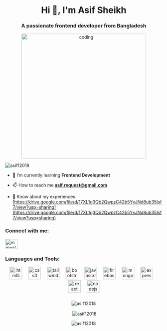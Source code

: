 <h1 align="center">Hi 👋, I'm Asif Sheikh</h1>
<h3 align="center">A passionate frontend developer from Bangladesh</h3>

<div align="center">
  <img align="center" alt="coding" width="400" src="https://user-images.githubusercontent.com/55389276/140866485-8fb1c876-9a8f-4d6a-98dc-08c4981eaf70.gif">
</div>


<p align="left"> <img src="https://komarev.com/ghpvc/?username=asif12018&label=Profile%20views&color=0e75b6&style=flat" alt="asif12018" /> </p>



- 🌱 I’m currently learning **Frontend Development**

- 📫 How to reach me **asif.request@gmail.com**

- 📄 Know about my experiences [https://drive.google.com/file/d/17XL1g3Qb2QwpzC42b5YvJNd8ub35Isf7/view?usp=sharing](https://drive.google.com/file/d/17XL1g3Qb2QwpzC42b5YvJNd8ub35Isf7/view?usp=sharing)

<h3 align="left">Connect with me:</h3>
<p align="left">
<a href="https://linkedin.com/in/mdasifsheikh-2000diu" target="blank"><img align="center" src="https://raw.githubusercontent.com/rahuldkjain/github-profile-readme-generator/master/src/images/icons/Social/linked-in-alt.svg" alt="mdasifsheikh-2000diu" height="30" width="40" /></a>
</p>

<h3 align="left">Languages and Tools:</h3>


<div align="center">
  <img src="https://cdn.jsdelivr.net/gh/devicons/devicon/icons/html5/html5-original.svg" height="40" alt="html5 logo"  />
  <img width="12" />
  <img src="https://cdn.jsdelivr.net/gh/devicons/devicon/icons/css3/css3-original.svg" height="40" alt="css3 logo"  />
  <img width="12" />
  <img src="https://skillicons.dev/icons?i=tailwind" height="40" alt="tailwindcss logo"  />
  <img width="12" />
  <img src="https://skillicons.dev/icons?i=bootstrap" height="40" alt="bootstrap logo"  />
  <img width="12" />
  <img src="https://cdn.jsdelivr.net/gh/devicons/devicon/icons/javascript/javascript-original.svg" height="40" alt="javascript logo"  />
  <img width="12" />
  <img src="https://skillicons.dev/icons?i=firebase" height="40" alt="firebase logo"  />
  <img width="12" />
  <img src="https://skillicons.dev/icons?i=mongodb" height="40" alt="mongodb logo"  />
  <img width="12" />
  <img src="https://skillicons.dev/icons?i=express" height="40" alt="express logo"  />
  <img width="12" />
  <img src="https://cdn.jsdelivr.net/gh/devicons/devicon/icons/react/react-original.svg" height="40" alt="react logo"  />
  <img width="12" />
  <img src="https://skillicons.dev/icons?i=nodejs" height="40" alt="nodejs logo"  />
</div>

###


###

<div align="center"><p><img align="center" src="https://github-readme-stats.vercel.app/api/top-langs?username=asif12018&show_icons=true&locale=en&layout=compact" alt="asif12018" /></p></div>

<div align="center">

  <p>&nbsp;<img align="center" src="https://github-readme-stats.vercel.app/api?username=asif12018&show_icons=true&locale=en" alt="asif12018" /></p>
</div>

<div align="center">
  <p><img align="center" src="https://github-readme-streak-stats.herokuapp.com/?user=asif12018&" alt="asif12018" /></p>
</div>

<br clear="both">



